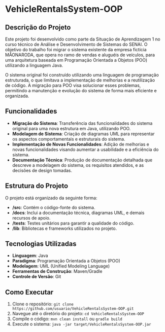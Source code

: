 # VehicleRentalsSystem-OOP

## Descrição do Projeto

Este projeto foi desenvolvido como parte da Situação de Aprendizagem 1 no curso técnico de Análise e Desenvolvimento de Sistemas do SENAI. O objetivo do trabalho foi migrar o sistema existente da empresa fictícia MÃONARODA, que opera no ramo de vendas e aluguéis de veículos, para uma arquitetura baseada em Programação Orientada a Objetos (POO) utilizando a linguagem Java.

O sistema original foi construído utilizando uma linguagem de programação estruturada, o que limitava a implementação de melhorias e a reutilização de código. A migração para POO visa solucionar esses problemas, permitindo a manutenção e evolução do sistema de forma mais eficiente e organizada.

## Funcionalidades

- **Migração do Sistema**: Transferência das funcionalidades do sistema original para uma nova estrutura em Java, utilizando POO.
- **Modelagem de Sistema**: Criação de diagramas UML para representar os aspectos comportamentais e estruturais do sistema.
- **Implementação de Novas Funcionalidades**: Adição de melhorias e novas funcionalidades visando aumentar a usabilidade e a eficiência do sistema.
- **Documentação Técnica**: Produção de documentação detalhada que descreve a modelagem do sistema, os requisitos atendidos, e as decisões de design tomadas.

## Estrutura do Projeto

O projeto está organizado da seguinte forma:

- **/src**: Contém o código-fonte do sistema.
- **/docs**: Inclui a documentação técnica, diagramas UML, e demais recursos de apoio.
- **/tests**: Testes unitários para garantir a qualidade do código.
- **/lib**: Bibliotecas e frameworks utilizados no projeto.

## Tecnologias Utilizadas

- **Linguagem**: Java
- **Paradigma**: Programação Orientada a Objetos (POO)
- **Modelagem**: UML (Unified Modeling Language)
- **Ferramentas de Construção**: Maven/Gradle
- **Controle de Versão**: Git

## Como Executar

1. Clone o repositório: `git clone https://github.com/usuario/VehicleRentalsSystem-OOP.git`
2. Navegue até o diretório do projeto: `cd VehicleRentalsSystem-OOP`
3. Compile o código: `mvn clean install` ou `gradle build`
4. Execute o sistema: `java -jar target/VehicleRentalsSystem-OOP.jar`
